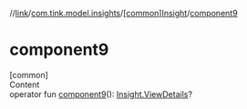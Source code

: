//[link](../../index.md)/[com.tink.model.insights](../index.md)/[[common]Insight](index.md)/[component9](component9.md)



# component9  
[common]  
Content  
operator fun [component9](component9.md)(): [Insight.ViewDetails](-view-details/index.md)?  



